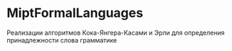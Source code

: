 # MiptFormalLanguages

Реализации алгоритмов Кока-Янгера-Касами и Эрли для определения принадлежности слова грамматике

